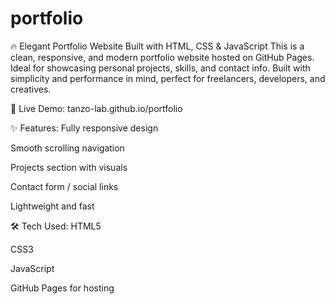 # portfolio
🔥 Elegant Portfolio Website Built with HTML, CSS & JavaScript
This is a clean, responsive, and modern portfolio website hosted on GitHub Pages. Ideal for showcasing personal projects, skills, and contact info.
Built with simplicity and performance in mind, perfect for freelancers, developers, and creatives.

🚀 Live Demo: tanzo-lab.github.io/portfolio

✨ Features:
Fully responsive design

Smooth scrolling navigation

Projects section with visuals

Contact form / social links

Lightweight and fast

🛠️ Tech Used:
HTML5

CSS3

JavaScript

GitHub Pages for hosting

